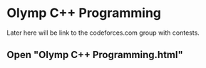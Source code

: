 # Olymp C++ Programming

Later here will be link to the codeforces.com group with contests.


## Open "Olymp C++ Programming.html"
